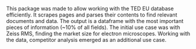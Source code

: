 This package was made to allow working with the TED EU database efficiently. It scrapes pages and parses their contents to find relevant documents and data. The output is a dataframe with the most important pieces of information (~10% of all fields). The initial use case was with Zeiss RMS, finding the market size for electron microscopes. Working with the data, competitor analysis emerged as an additional use case. 